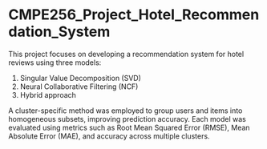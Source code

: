 # CMPE256_Project_Hotel_Recommendation_System
  This project focuses on developing a recommendation system for hotel reviews using three models: 
1. Singular Value Decomposition (SVD)
2. Neural Collaborative Filtering (NCF)
3. Hybrid approach

A cluster-specific method was employed to group users and items into homogeneous subsets, improving prediction accuracy. Each model was evaluated using metrics such as Root Mean Squared Error (RMSE), Mean Absolute Error (MAE), and accuracy across multiple clusters. 
